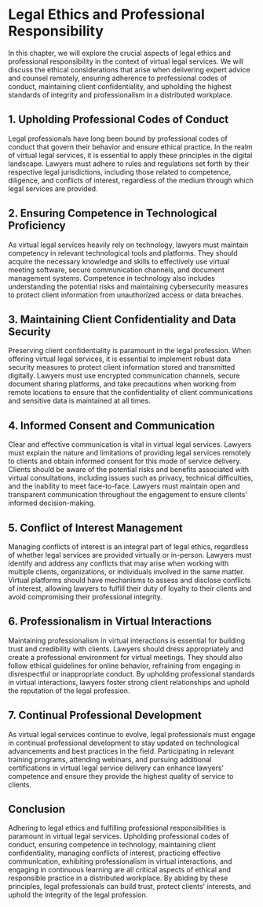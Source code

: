 Legal Ethics and Professional Responsibility
=====================================================

In this chapter, we will explore the crucial aspects of legal ethics and professional responsibility in the context of virtual legal services. We will discuss the ethical considerations that arise when delivering expert advice and counsel remotely, ensuring adherence to professional codes of conduct, maintaining client confidentiality, and upholding the highest standards of integrity and professionalism in a distributed workplace.

**1. Upholding Professional Codes of Conduct**
----------------------------------------------

Legal professionals have long been bound by professional codes of conduct that govern their behavior and ensure ethical practice. In the realm of virtual legal services, it is essential to apply these principles in the digital landscape. Lawyers must adhere to rules and regulations set forth by their respective legal jurisdictions, including those related to competence, diligence, and conflicts of interest, regardless of the medium through which legal services are provided.

**2. Ensuring Competence in Technological Proficiency**
-------------------------------------------------------

As virtual legal services heavily rely on technology, lawyers must maintain competency in relevant technological tools and platforms. They should acquire the necessary knowledge and skills to effectively use virtual meeting software, secure communication channels, and document management systems. Competence in technology also includes understanding the potential risks and maintaining cybersecurity measures to protect client information from unauthorized access or data breaches.

**3. Maintaining Client Confidentiality and Data Security**
-----------------------------------------------------------

Preserving client confidentiality is paramount in the legal profession. When offering virtual legal services, it is essential to implement robust data security measures to protect client information stored and transmitted digitally. Lawyers must use encrypted communication channels, secure document sharing platforms, and take precautions when working from remote locations to ensure that the confidentiality of client communications and sensitive data is maintained at all times.

**4. Informed Consent and Communication**
-----------------------------------------

Clear and effective communication is vital in virtual legal services. Lawyers must explain the nature and limitations of providing legal services remotely to clients and obtain informed consent for this mode of service delivery. Clients should be aware of the potential risks and benefits associated with virtual consultations, including issues such as privacy, technical difficulties, and the inability to meet face-to-face. Lawyers must maintain open and transparent communication throughout the engagement to ensure clients' informed decision-making.

**5. Conflict of Interest Management**
--------------------------------------

Managing conflicts of interest is an integral part of legal ethics, regardless of whether legal services are provided virtually or in-person. Lawyers must identify and address any conflicts that may arise when working with multiple clients, organizations, or individuals involved in the same matter. Virtual platforms should have mechanisms to assess and disclose conflicts of interest, allowing lawyers to fulfill their duty of loyalty to their clients and avoid compromising their professional integrity.

**6. Professionalism in Virtual Interactions**
----------------------------------------------

Maintaining professionalism in virtual interactions is essential for building trust and credibility with clients. Lawyers should dress appropriately and create a professional environment for virtual meetings. They should also follow ethical guidelines for online behavior, refraining from engaging in disrespectful or inappropriate conduct. By upholding professional standards in virtual interactions, lawyers foster strong client relationships and uphold the reputation of the legal profession.

**7. Continual Professional Development**
-----------------------------------------

As virtual legal services continue to evolve, legal professionals must engage in continual professional development to stay updated on technological advancements and best practices in the field. Participating in relevant training programs, attending webinars, and pursuing additional certifications in virtual legal service delivery can enhance lawyers' competence and ensure they provide the highest quality of service to clients.

**Conclusion**
--------------

Adhering to legal ethics and fulfilling professional responsibilities is paramount in virtual legal services. Upholding professional codes of conduct, ensuring competence in technology, maintaining client confidentiality, managing conflicts of interest, practicing effective communication, exhibiting professionalism in virtual interactions, and engaging in continuous learning are all critical aspects of ethical and responsible practice in a distributed workplace. By abiding by these principles, legal professionals can build trust, protect clients' interests, and uphold the integrity of the legal profession.
